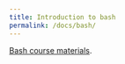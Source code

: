 ```yaml
---
title: Introduction to bash 
permalink: /docs/bash/
---
```


[Bash course materials](https://neurodatascience.github.io/shell-novice/).

